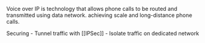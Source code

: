 Voice over IP is technology that allows phone calls to be routed and transmitted using data network. achieving scale and long-distance phone calls. 

Securing 
	-	Tunnel traffic with [[IPSec]]
	-	Isolate traffic on dedicated network 